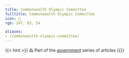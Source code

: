 ```yaml
---
title: Commonwealth Olympic Committee
fulltitle: Commonwealth Olympic Committee
icon: 🏢
rgb: 247, 93, 54

aliases:
- /commonwealth-olympic-committee/
---
```

{{< hint >}}
߷ Part of the *[government](/government/)* series of articles
{{</hint>}}